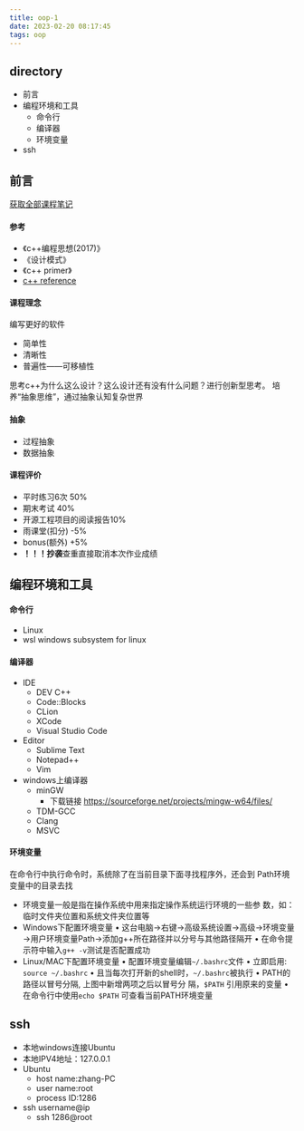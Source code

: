 ```yaml
---
title: oop-1
date: 2023-02-20 08:17:45
tags: oop
---
```

## directory
- 前言
- 编程环境和工具
  - 命令行
  - 编译器
  - 环境变量
- ssh
<!-- more -->
## 前言
[获取全部课程笔记](https://github.com/rObberT93/THUoop)
#### 参考
- 《c++编程思想(2017)》
- 《设计模式》
- 《c++ primer》
- [c++ reference](www.cplusplus.com)

#### 课程理念
编写更好的软件
- 简单性
- 清晰性
- 普遍性——可移植性

思考c++为什么这么设计？这么设计还有没有什么问题？进行创新型思考。
培养“抽象思维”，通过抽象认知复杂世界

#### 抽象
- 过程抽象
- 数据抽象

#### 课程评价
- 平时练习6次 50%
- 期末考试 40%
- 开源工程项目的阅读报告10%
- 雨课堂(扣分) -5%
- bonus(额外) +5%
- **！！！抄袭**查重直接取消本次作业成绩
## 编程环境和工具
#### 命令行
- Linux
- wsl windows subsystem for linux
  
#### 编译器
- IDE 
  -  DEV C++ 
  -  Code::Blocks 
  -  CLion 
  -  XCode 
  -  Visual Studio Code
- Editor 
  -  Sublime Text
  -  Notepad++ 
  -  Vim
- windows上编译器
  - minGW
    - 下载链接 https://sourceforge.net/projects/mingw-w64/files/
  - TDM-GCC
  - Clang
  - MSVC

#### 环境变量
在命令⾏中执⾏命令时，系统除了在当前目录下面寻找程序外，还会到
Path环境变量中的目录去找
- 环境变量⼀般是指在操作系统中用来指定操作系统运行环境的⼀些参
数，如：临时文件夹位置和系统文件夹位置等
- Windows下配置环境变量
• 这台电脑$\rightarrow$右键$\rightarrow$高级系统设置$\rightarrow$高级$\rightarrow$环境变量$\rightarrow$用户环境变量Path$\rightarrow$添加g++所在路径并以分号与其他路径隔开
• 在命令提示符中输⼊``g++ -v``测试是否配置成功
- Linux/MAC下配置环境变量
• 配置环境变量编辑``~/.bashrc``⽂件
• 立即启用: ``source ~/.bashrc``
• 且当每次打开新的shell时，``~/.bashrc``被执⾏
• PATH的路径以冒号分隔, 上图中新增两项之后以冒号分
隔，``$PATH`` 引用原来的变量
• 在命令行中使用``echo $PATH`` 可查看当前PATH环境变量

## ssh
- 本地windows连接Ubuntu
- 本地IPV4地址：127.0.0.1
- Ubuntu
  - host name:zhang-PC
  - user name:root
  - process ID:1286
- ssh username@ip
  - ssh 1286@root
